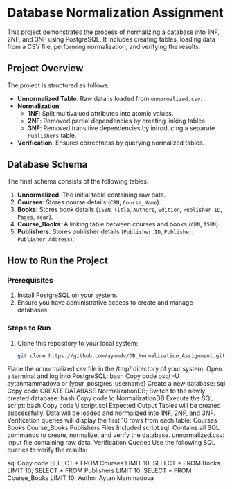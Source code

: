# Database Normalization Assignment

This project demonstrates the process of normalizing a database into 1NF, 2NF, and 3NF using PostgreSQL. It includes creating tables, loading data from a CSV file, performing normalization, and verifying the results.

## Project Overview
The project is structured as follows:
- **Unnormalized Table**: Raw data is loaded from `unnormalized.csv`.
- **Normalization**:
  - **1NF**: Split multivalued attributes into atomic values.
  - **2NF**: Removed partial dependencies by creating linking tables.
  - **3NF**: Removed transitive dependencies by introducing a separate `Publishers` table.
- **Verification**: Ensures correctness by querying normalized tables.

## Database Schema
The final schema consists of the following tables:
1. **Unnormalized**: The initial table containing raw data.
2. **Courses**: Stores course details (`CRN`, `Course_Name`).
3. **Books**: Stores book details (`ISBN`, `Title`, `Authors`, `Edition`, `Publisher_ID`, `Pages`, `Year`).
4. **Course_Books**: A linking table between courses and books (`CRN`, `ISBN`).
5. **Publishers**: Stores publisher details (`Publisher_ID`, `Publisher`, `Publisher_Address`).

## How to Run the Project

### Prerequisites
1. Install PostgreSQL on your system.
2. Ensure you have administrative access to create and manage databases.

### Steps to Run
1. Clone this repository to your local system:
   ```bash
   git clone https://github.com/aymmdv/DB_Normalization_Assignment.git
Place the unnormalized.csv file in the /tmp/ directory of your system.
Open a terminal and log into PostgreSQL:
bash
Copy code
psql -U aytanmammadova or [your_postgres_username]
Create a new database:
sql
Copy code
CREATE DATABASE NormalizationDB;
Switch to the newly created database:
bash
Copy code
\c NormalizationDB
Execute the SQL script:
bash
Copy code
\i script.sql
Expected Output
Tables will be created successfully.
Data will be loaded and normalized into 1NF, 2NF, and 3NF.
Verification queries will display the first 10 rows from each table:
Courses
Books
Course_Books
Publishers
Files Included
script.sql: Contains all SQL commands to create, normalize, and verify the database.
unnormalized.csv: Input file containing raw data.
Verification Queries
Use the following SQL queries to verify the results:

sql
Copy code
SELECT * FROM Courses LIMIT 10;
SELECT * FROM Books LIMIT 10;
SELECT * FROM Publishers LIMIT 10;
SELECT * FROM Course_Books LIMIT 10;
Author
Aytan Mammadova
